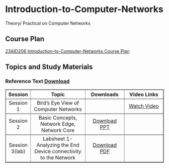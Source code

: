 # Introduction-to-Computer-Networks
Theory/ Practical on Computer Networks
## Course Plan
[23AID206 Introduction-to-Computer-Networks Course Plan](https://amritauniv-my.sharepoint.com/:w:/g/personal/vishnuss_am_amrita_edu/EUtsXTVX6mRGmYNIAOR4_b0Bjodr30DiRMUnm7hVYUtoeg?e=3Uwcf7)
## Topics and Study Materials
### Reference Text <a href="https://amritauniv-my.sharepoint.com/:b:/g/personal/vishnuss_am_amrita_edu/Ec6EjO-nxjdBpWeVPWxvOQQBjbDCNzu1WVTQsOUaINiULg?e=eDuV9o">Download</a>
<table border="1" width="100%">
  <tr>
    <th style="width: 15%; text-align: center;">Session</th>
    <th style="width: 35%; text-align: center;">Topic</th>
    <th style="width: 25%; text-align: center;">Downloads</th>
    <th style="width: 25%; text-align: center;">Video Links</th>
  </tr>
  <tr>
    <td style="text-align: center;">Session 1</td>
    <td style="text-align: center;">Bird’s Eye View of Computer Networks</td>
    <td style="text-align: center;"></td>
    <td style="text-align: center;">
      <a href="https://youtu.be/x3c1ih2NJEg?si=3uqj-ykIUZvmv3yu" target="_blank">Watch Video</a>
    </td>
  </tr>
  <tr>
    <td style="text-align: center;">Session 2</td>
    <td style="text-align: center;">Basic Concepts, Network Edge, Network Core</td>
    <td style="text-align: center;">
      <a href="https://amritauniv-my.sharepoint.com/:p:/g/personal/vishnuss_am_amrita_edu/EXBEn97A4cxKnk4Du1v2dYcB3TdJiFFNLumNuGG_K8_CFw?e=tdLadD" target="_blank">Download PPT</a>
    </td>
    <td style="text-align: center;"></td>
  </tr>
   <tr>
    <td style="text-align: center;">Session 3(lab)</td>
    <td style="text-align: center;">Labsheet 1-Analyzing the End Device connectivity to the Network</td>
    <td style="text-align: center;">
      <a href="https://amritauniv-my.sharepoint.com/:b:/g/personal/vishnuss_am_amrita_edu/EV301bN3T4lJiYI0D_rJwdYBnvoIWYfEJX0w9ZqWjXf0vg?e=9p4ZmV">Download PDF</a>
    </td>
    <td style="text-align: center;"></td>
  </tr>
</table>

